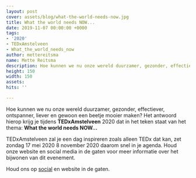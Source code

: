 ```yaml
---
layout: post
cover: assets/blog/what-the-world-needs-now.jpg
title: What the world needs NOW...
date: 2019-11-07 00:00:00 +0000
tags:
- '2020'
- TEDxAmstelveen
- What_the_world_needs_now
author: mettereitsma
name: Mette Reitsma
description: Hoe kunnen we nu onze wereld duurzamer, gezonder, effectiever, ontspanner, liever en gewoon een beetje mooier maken? Het antwoord hierop krijg je tijdens TEDxAmstelveen 2020 dat in het teken staat van het thema - What the world need NOW…
height: 150
width: 150
assets:
hits: ''

---
```

Hoe kunnen we nu onze wereld duurzamer, gezonder, effectiever, ontspanner, liever en gewoon een beetje mooier maken?
Het antwoord hierop krijg je tijdens **TEDxAmstelveen** 2020 dat in het teken staat van het thema: **What the world needs NOW…**

TEDxAmstelveen zal je een dag inspireren zoals alleen TEDx dat kan, zet zondag </del>17 mei 2020</del> 8 november 2020 daarom snel in je agenda. Houd onze website en social media in de gaten voor meer informatie over het bijwonen van dit evenement.

Houd ons op [social](https://www.facebook.com/TEDxAmstelveen "Facebook") en website in de gaten.
